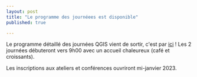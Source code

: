 ```yaml
---
layout: post
title: "Le programme des journéees est disponible"
published: true

---
```


Le programme détaillé des journées QGIS vient de sortir, c'est par [ici](/z20_programme.html) !
Les 2 journées débuteront vers 9h00 avec un accueil chaleureux (café et croissants).

Les inscriptions aux ateliers et conférences ouvriront mi-janvier 2023.
